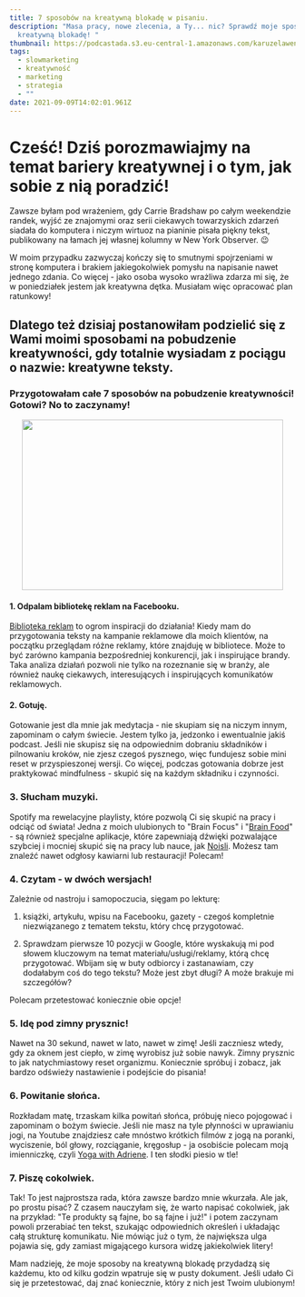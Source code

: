 ```yaml
---
title: 7 sposobów na kreatywną blokadę w pisaniu.
description: "Masa pracy, nowe zlecenia, a Ty... nic? Sprawdź moje sposoby na
  kreatywną blokadę! "
thumbnail: https://podcastada.s3.eu-central-1.amazonaws.com/karuzelawena.png
tags:
  - slowmarketing
  - kreatywność
  - marketing
  - strategia
  - ""
date: 2021-09-09T14:02:01.961Z
---
```

# Cześć! Dziś porozmawiajmy na temat bariery kreatywnej i o tym, jak sobie z nią poradzić!

Zawsze byłam pod wrażeniem, gdy Carrie Bradshaw po całym weekendzie randek, wyjść ze znajomymi oraz serii ciekawych towarzyskich zdarzeń siadała do komputera i niczym wirtuoz na pianinie pisała piękny tekst, publikowany na łamach jej własnej kolumny w New York Observer. 😉

W moim przypadku zazwyczaj kończy się to smutnymi spojrzeniami w stronę komputera i brakiem jakiegokolwiek pomysłu na napisanie nawet jednego zdania. Co więcej - jako osoba wysoko wrażliwa zdarza mi się, że w poniedziałek jestem jak kreatywna dętka. Musiałam więc opracować plan ratunkowy! 

## Dlatego też dzisiaj postanowiłam podzielić się z Wami moimi sposobami na pobudzenie kreatywności, gdy totalnie wysiadam z pociągu o nazwie: kreatywne teksty.

### Przygotowałam całe 7 sposobów na pobudzenie kreatywności! Gotowi? No to zaczynamy! 

<p align="center">
  <img width="460" height="300" src="<https://podcastada.s3.eu-central-1.amazonaws.com/nick-morrison-FHnnjk1Yj7Y-unsplash.jpeg>">
</p>

#### 1. Odpalam bibliotekę reklam na Facebooku. 

[Biblioteka reklam](https://www.facebook.com/ads/library) to ogrom inspiracji do działania! Kiedy mam do przygotowania teksty na kampanie reklamowe dla moich klientów, na początku przeglądam różne reklamy, które znajduję w bibliotece. Może to być zarówno kampania bezpośredniej konkurencji, jak i inspirujące brandy. Taka analiza działań pozwoli nie tylko na rozeznanie się w branży, ale również naukę ciekawych, interesujących i inspirujących komunikatów reklamowych.

#### 2. Gotuję. 

Gotowanie jest dla mnie jak medytacja - nie skupiam się na niczym innym, zapominam o całym świecie. Jestem tylko ja, jedzonko i ewentualnie jakiś podcast. Jeśli nie skupisz się na odpowiednim dobraniu składników i pilnowaniu kroków, nie zjesz czegoś pysznego, więc fundujesz sobie mini reset w przyspieszonej wersji. Co więcej, podczas gotowania dobrze jest praktykować mindfulness - skupić się na każdym składniku i czynności. 

### 3. Słucham muzyki. 

Spotify ma rewelacyjne playlisty, które pozwolą Ci się skupić na pracy i odciąć od świata! Jedna z moich ulubionych to "Brain Focus" i "[Brain Food](https://open.spotify.com/playlist/6gz7Ty8CoeHq0EVt4F8J3I)" - są również specjalne aplikacje, które zapewniają dźwięki pozwalające szybciej i mocniej skupić się na pracy lub nauce, jak [Noisli](https://www.noisli.com/). Możesz tam znaleźć nawet odgłosy kawiarni lub restauracji! Polecam! 

### 4. Czytam - w dwóch wersjach! 

Zależnie od nastroju i samopoczucia, sięgam po lekturę:

1) książki, artykułu, wpisu na Facebooku, gazety - czegoś kompletnie niezwiązanego z tematem tekstu, który chcę przygotować. 

2) Sprawdzam pierwsze 10 pozycji w Google, które wyskakują mi pod słowem kluczowym na temat materiału/usługi/reklamy, którą chcę przygotować. Wbijam się w buty odbiorcy i zastanawiam, czy dodałabym coś do tego tekstu? Może jest zbyt długi? A może brakuje mi szczegółów?

Polecam przetestować koniecznie obie opcje! 

### 5. Idę pod zimny prysznic!  

Nawet na 30 sekund, nawet w lato, nawet w zimę! Jeśli zaczniesz wtedy, gdy za oknem jest ciepło, w zimę wyrobisz już sobie nawyk. Zimny prysznic to jak natychmiastowy reset organizmu. Koniecznie spróbuj i zobacz, jak bardzo odświeży nastawienie i podejście do pisania!

### 6. Powitanie słońca.

Rozkładam matę, trzaskam kilka powitań słońca, próbuję nieco pojogować i zapominam o bożym świecie. Jeśli nie masz na tyle płynności w uprawianiu jogi, na Youtube znajdziesz całe mnóstwo krótkich filmów z jogą na poranki, wyciszenie, ból głowy, rozciąganie, kręgosłup - ja osobiście polecam moją imienniczkę, czyli [Yoga with Adriene](https://www.youtube.com/c/yogawithadriene). I ten słodki piesio w tle! 

### 7. Piszę cokolwiek.

Tak! To jest najprostsza rada, która zawsze bardzo mnie wkurzała. Ale jak, po prostu pisać? Z czasem nauczyłam się, że warto napisać cokolwiek, jak na przykład: "Te produkty są fajne, bo są fajne i już!" i potem zaczynam powoli przerabiać ten tekst, szukając odpowiednich określeń i układając całą strukturę komunikatu. Nie mówiąc już o tym, że największa ulga pojawia się, gdy zamiast migającego kursora widzę jakiekolwiek litery!



Mam nadzieję, że moje sposoby na kreatywną blokadę przydadzą się każdemu, kto od kilku godzin wpatruje się w pusty dokument. Jeśli udało Ci się je przetestować, daj znać koniecznie, który z nich jest Twoim ulubionym!